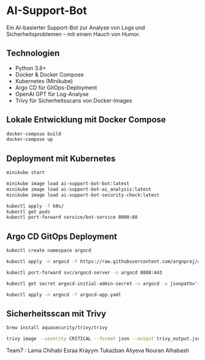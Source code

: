 # AI-Support-Bot

Ein AI-basierter Support-Bot zur Analyse von Logs und Sicherheitsproblemen – mit einem Hauch von Humor.

## Technologien

- Python 3.8+
- Docker & Docker Compose
- Kubernetes (Minikube)
- Argo CD für GitOps-Deployment
- OpenAI GPT für Log-Analyse
- Trivy für Sicherheitsscans von Docker-Images

## Lokale Entwicklung mit Docker Compose

```bash
docker-compose build
docker-compose up
```

## Deployment mit Kubernetes

```bash
minikube start

minikube image load ai-support-bot-bot:latest
minikube image load ai-support-bot-ai_analysis:latest
minikube image load ai-support-bot-security-check:latest

kubectl apply -f k8s/
kubectl get pods
kubectl port-forward service/bot-service 8000:80
```

## Argo CD GitOps Deployment

```bash
kubectl create namespace argocd

kubectl apply -n argocd -f https://raw.githubusercontent.com/argoproj/argo-cd/stable/manifests/install.yaml

kubectl port-forward svc/argocd-server -n argocd 8088:443

kubectl get secret argocd-initial-admin-secret -n argocd -o jsonpath="{.data.password}" | base64 -d

kubectl apply -n argocd -f argocd-app.yaml
```

## Sicherheitsscan mit Trivy

```bash
brew install aquasecurity/trivy/trivy

trivy image --severity CRITICAL --format json --output trivy_output.json ai-support-bot-bot:latest
```
Team7 :
Lama Chihabi
Esraa Krayym
Tukazban Aliyeva
Nouran Alhabash

